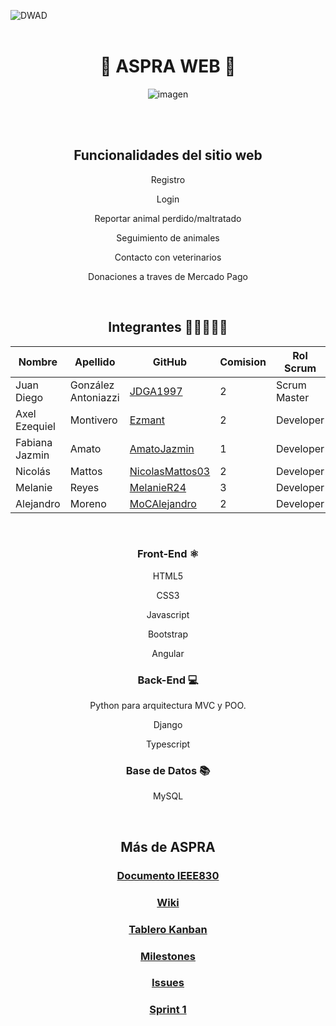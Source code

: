 ![DWAD](https://github.com/JDGA1997/ASPRA-Movil/assets/105946879/4bd8b57c-8cb3-4d67-92a8-bc83ac8733f4)
<br></br>

<div align="center">

# 🐾 ASPRA WEB 🐾
![imagen](https://github.com/JDGA1997/ASPRA-Movil/assets/105946879/e1aedf58-d0d0-49da-8b61-d08e8a653fb6)

<br>

<br />
 
## Funcionalidades del sitio web

Registro

Login

Reportar animal perdido/maltratado

Seguimiento de animales

Contacto con veterinarios

Donaciones a traves de Mercado Pago

<br>

## Integrantes  👩‍💻👨🏼‍💻

| Nombre          | Apellido            | GitHub                                                | Comision |    Rol Scrum    |
|-----------------|---------------------|-------------------------------------------------------|----------|-----------------|
| Juan Diego      | González Antoniazzi | [JDGA1997](https://github.com/JDGA1997)               |   2      |  Scrum Master   |
| Axel Ezequiel   | Montivero           | [Ezmant](https://github.com/Ezmant)                   |   2      |   Developer     |
| Fabiana Jazmin  | Amato               | [AmatoJazmin](https://github.com/AmatoJazmin)         |   1      |   Developer     |
| Nicolás         | Mattos              | [NicolasMattos03](https://github.com/NicolasMattos03) |   2      |   Developer     |
| Melanie         | Reyes               | [MelanieR24](https://github.com/MelanieR24)           |   3      |      Developer  |
| Alejandro       |     Moreno          | [MoCAlejandro](https://github.com/MoCAlejandro)       |   2      |   Developer     |
  




<br>

### Front-End ⚛️

HTML5

CSS3

Javascript

Bootstrap

Angular

### Back-End 💻
Python para arquitectura MVC y POO.

Django

Typescript

### Base de Datos 📚
MySQL

<br>

## Más de ASPRA

### [Documento IEEE830](https://docs.google.com/document/d/1yoGYpTMU1NPqZDSuM2iEQeQGeHVx1eCX/edit?usp=sharing&ouid=103416615054896105402&rtpof=true&sd=true)

### [Wiki](https://github.com/AS-PR-A/ASPRA-Web/wiki)

### [Tablero Kanban](https://github.com/orgs/AS-PR-A/projects/8/views/1)

### [Milestones](https://github.com/AS-PR-A/ASPRA-Web/milestones)

### [Issues](https://github.com/AS-PR-A/ASPRA-Web/issues)

### [Sprint 1](https://github.com/AS-PR-A/ASPRA-Web/milestone/1)

</div>
